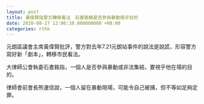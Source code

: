 ```yaml
---
layout: post
title: 黃偉賢指警方轉移看法　石書銘稱是否參與暴動視乎目的
date: 2020-08-27 12:06:10.000000000 +08:00
categories: rthk
---
```


元朗區議會主席黃偉賢批評，警方對去年7.21元朗站事件的說法是說謊，形容警方寫好新「劇本」，轉移市民看法。

大律師公會執委石書銘指，一個人是否參與暴動或非法集結，要視乎他在場的目的。

律師會前會長熊運信說，一個人留在暴動現場，可能令自己被捕，但不等如足夠定罪。
